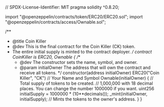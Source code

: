 // SPDX-License-Identifier: MIT
pragma solidity ^0.8.20;

import "@openzeppelin/contracts/token/ERC20/ERC20.sol";
import "@openzeppelin/contracts/access/Ownable.sol";

/**
 * @title Coin Killer
 * @dev This is the final contract for the Coin Killer (CK) token.
 * The entire initial supply is minted to the contract deployer.
 */
contract CoinKiller is ERC20, Ownable {
    /**
     * @dev The constructor sets the name, symbol, and owner.
     * @param initialOwner The address that will own the contract and receive all tokens.
     */
    constructor(address initialOwner)
        ERC20("Coin Killer", "CK") // Your Name and Symbol
        Ownable(initialOwner)
    {
        // Total supply of tokens to be created.
        // 1,000,000 with 18 decimal places. You can change the number 1000000 if you want.
        uint256 initialSupply = 1000000 * (10**decimals());
        _mint(initialOwner, initialSupply); // Mints the tokens to the owner's address.
    }
}
